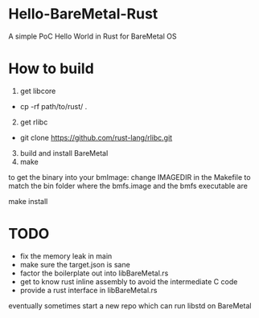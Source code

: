 # Hello-BareMetal-Rust
A simple PoC Hello World in Rust for BareMetal OS

# How to build
1. get libcore
  - cp -rf path/to/rust/ .
2. get rlibc
  - git clone https://github.com/rust-lang/rlibc.git
3. build and install BareMetal
4. make

to get the binary into your bmImage:
change IMAGEDIR in the Makefile to match the bin folder where the bmfs.image and the bmfs executable are

make install


# TODO
- fix the memory leak in main
- make sure the target.json is sane
- factor the boilerplate out into libBareMetal.rs
- get to know rust inline assembly to avoid the intermediate C code
- provide a rust interface in libBareMetal.rs

eventually sometimes
start a new repo which can run libstd on BareMetal
